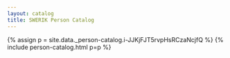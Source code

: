 ```yaml
---
layout: catalog
title: SWERIK Person Catalog
---
```

{% assign p = site.data._person-catalog.i-JJKjFJT5rvpHsRCzaNcjfQ %}
{% include person-catalog.html p=p %}

